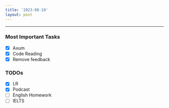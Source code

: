 ```yaml
---
title: '2023-08-10'
layout: post
---
```


---

### Most Important Tasks

- [x] Axum
- [x] Code Reading
- [x] Remove feedback

### TODOs

- [x] LR
- [x] Podcast
- [ ] English Homework
- [ ] IELTS
